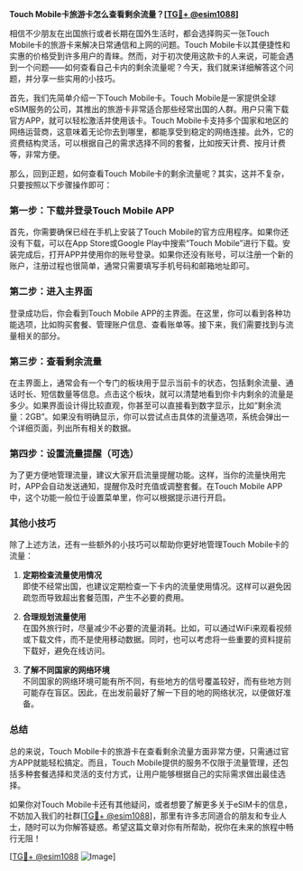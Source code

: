 **Touch Mobile卡旅游卡怎么查看剩余流量？[[TG💪+ @esim1088](https://t.me/s/esim1088)]**

相信不少朋友在出国旅行或者长期在国外生活时，都会选择购买一张Touch Mobile卡的旅游卡来解决日常通信和上网的问题。Touch Mobile卡以其便捷性和实惠的价格受到许多用户的青睐。然而，对于初次使用这款卡的人来说，可能会遇到一个问题——如何查看自己卡内的剩余流量呢？今天，我们就来详细解答这个问题，并分享一些实用的小技巧。

首先，我们先简单介绍一下Touch Mobile卡。Touch Mobile是一家提供全球eSIM服务的公司，其推出的旅游卡非常适合那些经常出国的人群。用户只需下载官方APP，就可以轻松激活并使用该卡。Touch Mobile卡支持多个国家和地区的网络运营商，这意味着无论你去到哪里，都能享受到稳定的网络连接。此外，它的资费结构灵活，可以根据自己的需求选择不同的套餐，比如按天计费、按月计费等，非常方便。

那么，回到正题，如何查看Touch Mobile卡的剩余流量呢？其实，这并不复杂，只要按照以下步骤操作即可：

### **第一步：下载并登录Touch Mobile APP**
首先，你需要确保已经在手机上安装了Touch Mobile的官方应用程序。如果你还没有下载，可以在App Store或Google Play中搜索“Touch Mobile”进行下载。安装完成后，打开APP并使用你的账号登录。如果你还没有账号，可以注册一个新的账户，注册过程也很简单，通常只需要填写手机号码和邮箱地址即可。

### **第二步：进入主界面**
登录成功后，你会看到Touch Mobile APP的主界面。在这里，你可以看到各种功能选项，比如购买套餐、管理账户信息、查看账单等。接下来，我们需要找到与流量相关的部分。

### **第三步：查看剩余流量**
在主界面上，通常会有一个专门的板块用于显示当前卡的状态，包括剩余流量、通话时长、短信数量等信息。点击这个板块，就可以清楚地看到你卡内剩余的流量是多少。如果界面设计得比较直观，你甚至可以直接看到数字显示，比如“剩余流量：2GB”。如果没有明确显示，你可以尝试点击具体的流量选项，系统会弹出一个详细页面，列出所有相关的数据。

### **第四步：设置流量提醒（可选）**
为了更方便地管理流量，建议大家开启流量提醒功能。这样，当你的流量快用完时，APP会自动发送通知，提醒你及时充值或调整套餐。在Touch Mobile APP中，这个功能一般位于设置菜单里，你可以根据提示进行开启。

### **其他小技巧**

除了上述方法，还有一些额外的小技巧可以帮助你更好地管理Touch Mobile卡的流量：

1. **定期检查流量使用情况**  
   即使不经常出国，也建议定期检查一下卡内的流量使用情况。这样可以避免因疏忽而导致超出套餐范围，产生不必要的费用。

2. **合理规划流量使用**  
   在国外旅行时，尽量减少不必要的流量消耗。比如，可以通过WiFi来观看视频或下载文件，而不是使用移动数据。同时，也可以考虑将一些重要的资料提前下载好，避免在线访问。

3. **了解不同国家的网络环境**  
   不同国家的网络环境可能有所不同，有些地方的信号覆盖较好，而有些地方则可能存在盲区。因此，在出发前最好了解一下目的地的网络状况，以便做好准备。

### **总结**

总的来说，Touch Mobile卡的旅游卡在查看剩余流量方面非常方便，只需通过官方APP就能轻松搞定。而且，Touch Mobile提供的服务不仅限于流量管理，还包括多种套餐选择和灵活的支付方式，让用户能够根据自己的实际需求做出最佳选择。

如果你对Touch Mobile卡还有其他疑问，或者想要了解更多关于eSIM卡的信息，不妨加入我们的社群[[TG💪+ @esim1088](https://t.me/s/esim1088)]，那里有许多志同道合的朋友和专业人士，随时可以为你解答疑惑。希望这篇文章对你有所帮助，祝你在未来的旅程中畅行无阻！

[[TG💪+ @esim1088](https://t.me/s/esim1088) ![Image](https://i.postimg.cc/4NQfJmqS/Snipaste-2025-05-13-00-14-12.png)]